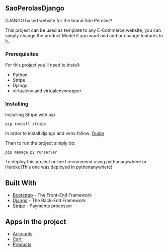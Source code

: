 ## SaoPerolasDjango

DJANGO based website for the brand São Pérolas®

This project can be used as template to any E-Commerce website, you can simply change the product Model if you want and add or change features to it.

### Prerequisites

For this project you'll need to install:
* Python
* Stripe
* Django
* virtualenv and virtualenvwrapper

### Installing

Installing Stripe with pip
```
pip install stripe
```

In order to install django and venv follow:
[Guide](https://docs.djangoproject.com/en/2.1/topics/install/)

Then to run the project simply do:
```
pip manage.py runserver
```

To deploy this project online I recommend using pythonanywhere or Heroku(This one was deployed in pythonanywhere)

## Built With

* [Bootstrap](https://getbootstrap.com/) - The Front-End Framework
* [Django](https://www.djangoproject.com/) - The Back-End Framework
* [Stripe](https://stripe.com) - Payments processor

## Apps in the project
* [Accounts](https://github.com/Joao-Maria-Janeiro/SaoPerolasDjango/tree/master/accounts)
* [Cart](https://github.com/Joao-Maria-Janeiro/SaoPerolasDjango/tree/master/cart)
* [Products](https://github.com/Joao-Maria-Janeiro/SaoPerolasDjango/tree/master/products)
